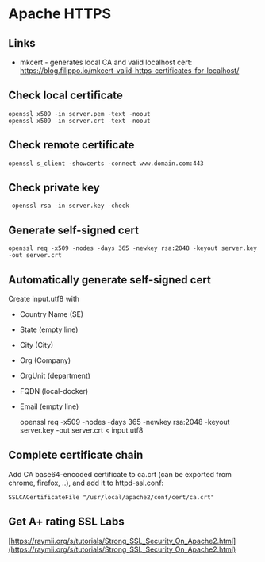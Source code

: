 # Apache HTTPS

## Links
- mkcert - generates local CA and valid localhost cert: https://blog.filippo.io/mkcert-valid-https-certificates-for-localhost/
## Check local certificate
    openssl x509 -in server.pem -text -noout
    openssl x509 -in server.crt -text -noout
    
## Check remote certificate

    openssl s_client -showcerts -connect www.domain.com:443
    
## Check private key
     openssl rsa -in server.key -check
     
## Generate self-signed cert
    openssl req -x509 -nodes -days 365 -newkey rsa:2048 -keyout server.key -out server.crt
    
## Automatically generate self-signed cert
Create input.utf8 with
* Country Name (SE)
* State (empty line)
* City (City)
* Org (Company)
* OrgUnit (department)
* FQDN (local-docker)
* Email (empty line)

    openssl req -x509 -nodes -days 365 -newkey rsa:2048 -keyout server.key -out server.crt < input.utf8
     
## Complete certificate chain
Add CA base64-encoded certificate to ca.crt (can be exported from chrome, firefox, ..), and add it to httpd-ssl.conf:

    SSLCACertificateFile "/usr/local/apache2/conf/cert/ca.crt"

## Get A+ rating SSL Labs
[https://raymii.org/s/tutorials/Strong_SSL_Security_On_Apache2.html](https://raymii.org/s/tutorials/Strong_SSL_Security_On_Apache2.html)